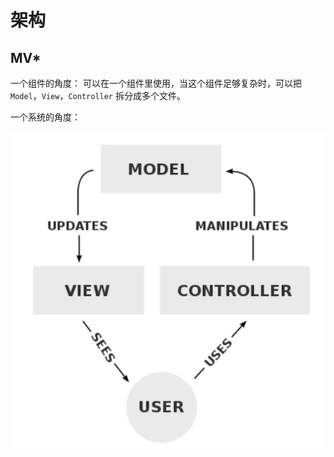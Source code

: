# 架构

## MV*

一个组件的角度：
可以在一个组件里使用，当这个组件足够复杂时，可以把 `Model`，`View`，`Controller` 拆分成多个文件。

一个系统的角度：

![mvc 架构](../.vuepress/public/images/mvc.png)